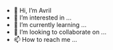 - 👋 Hi, I’m Avril
- 👀 I’m interested in ...
- 🌱 I’m currently learning ...
- 💞️ I’m looking to collaborate on ...
- 📫 How to reach me ...

<!---
Things to consider while working on a project or learning a new topic:
1. Time is important, use it wisely ⏳
2. Concentrate on a single topic and then work with problem variations 
3. Consistency is the key 🔑
4. Learn what you like, clear the basics and you are good to go for most of the platforms.
--->

